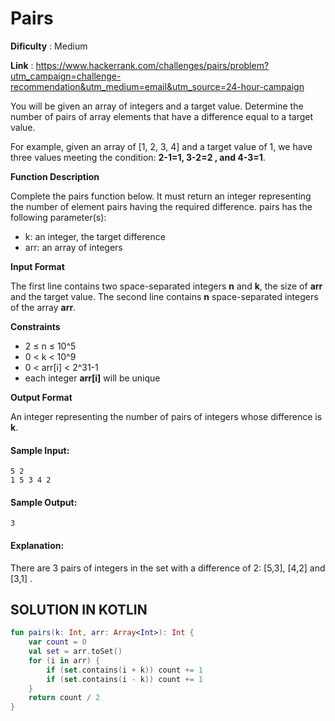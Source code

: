 # Pairs
      
**Dificulty** : Medium

**Link** : https://www.hackerrank.com/challenges/pairs/problem?utm_campaign=challenge-recommendation&utm_medium=email&utm_source=24-hour-campaign

You will be given an array of integers and a target value. Determine the number of pairs of array elements that have a difference equal to a target value.

For example, given an array of [1, 2, 3, 4] and a target value of 1, we have three values meeting the condition: __2-1=1, 3-2=2 , and 4-3=1__.

__Function Description__

Complete the pairs function below. It must return an integer representing the number of element pairs having the required difference.
pairs has the following parameter(s):

- k: an integer, the target difference
- arr: an array of integers

__Input Format__

The first line contains two space-separated integers __n__ and __k__, the size of __arr__ and the target value.
The second line contains __n__ space-separated integers of the array __arr__.


__Constraints__
-  2 ≤ n ≤ 10^5
-  0 < k < 10^9
-  0 < arr[i] < 2^31-1
-  each integer __arr[i]__ will be unique

__Output Format__

An integer representing the number of pairs of integers whose difference is __k__.

#### Sample Input:

```
5 2  
1 5 3 4 2 
```

#### Sample Output:

```
3
```

#### Explanation:

There are 3 pairs of integers in the set with a difference of 2: [5,3], [4,2] and [3,1] .

## SOLUTION IN KOTLIN

```kotlin
fun pairs(k: Int, arr: Array<Int>): Int {
    var count = 0
    val set = arr.toSet()
    for (i in arr) {
        if (set.contains(i + k)) count += 1
        if (set.contains(i - k)) count += 1
    }
    return count / 2
}
```
